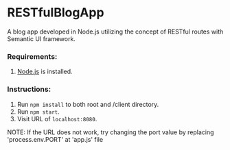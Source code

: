 # RESTfulBlogApp
A blog app developed in Node.js utilizing the concept of RESTful routes with Semantic UI framework.

### Requirements:
1. [Node.js](https://nodejs.org/en/) is installed.

### Instructions:
1. Run `npm install` to both root and /client directory.
3. Run `npm start`.
4. Visit URL of `localhost:8080`.

NOTE: If the URL does not work, try changing the port value by replacing 'process.env.PORT' at 'app.js' file
